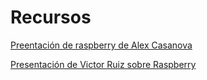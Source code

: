 # Recursos

[Preentación de raspberry de Alex Casanova](https://www.slideshare.net/ssppcc/taller-de-raspberry-pi?utm_source=slideshow&utm_medium=ssemail&utm_campaign=download_notification)

[Presentación de Victor Ruiz sobre Raspberry](https://www.slideshare.net/rvr/raspberry-pi-2-instalacin-y-configuracin?utm_source=slideshow&utm_medium=ssemail&utm_campaign=download_notification)
